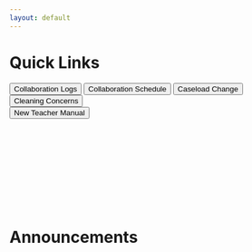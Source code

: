 ```yaml
---
layout: default
---
```


# Quick Links
<a href="../Collaboration.html"><button class="button button2">Collaboration Logs</button></a>
<a href="https://elimcs-my.sharepoint.com/:x:/g/personal/irene_yuska_elimcs_org/EZvE-3LnRg1Jlnd5FNf_VdABxVtqAGe1m50UvWk3LKuQjQ?e=ydnnjR"><button class="button button2">Collaboration Schedule</button></a>
<a href="https://www.cognitoforms.com/ElimChristianServices/TherapistCaseloadChangeRequest"><button class="button button2">Caseload Change</button></a>
<a href="https://forms.office.com/Pages/ResponsePage.aspx?id=pwtS_qu5xEqOmRJpkXTY4EsU3PasdtRKs8zSpzwhtANUQlY3UDJKVDNQUUhTRjc0N0tOOTJVNVE5Si4u"><button class="button button2">Cleaning Concerns</button></a>\
<a href="files\NewTeacherManual(2025).pdf"><button class="button button2">New Teacher Manual</button></a>
<br><br><br><br><br><br><br><br><br><br>

# Announcements



